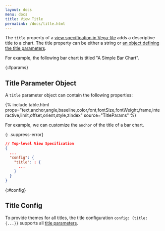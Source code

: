 ```yaml
---
layout: docs
menu: docs
title: View Title
permalink: /docs/title.html
---
```


The `title` property of a [view specification in Vega-lite](spec.html) adds a descriptive title to a chart.  The title property can be either a string or [an object defining the title parameters](#params).

For example, the following bar chart is titled "A Simple Bar Chart".

<span class="vl-example" data-name="bar_title"></span>

{:#params}
## Title Parameter Object

A `title` parameter object can contain the following properties:

{% include table.html props="text,anchor,angle,baseline,color,font,fontSize,fontWeight,frame,interactive,limit,offset,orient,style,zindex" source="TitleParams" %}

For example, we can customize the `anchor` of the title of a bar chart.

<span class="vl-example" data-name="bar_title_start"></span>

{: .suppress-error}
```json
// Top-level View Specification
{
  ...
  "config": {
    "title": : {
      ...
    }
  }
}
```

{:#config}
## Title Config

To provide themes for all titles, the title configuration `config: {title: {...}}` supports all [title parameters](#params).
